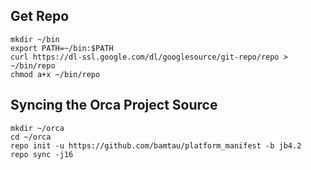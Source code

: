 Get Repo
--------

    mkdir ~/bin
    export PATH=~/bin:$PATH
    curl https://dl-ssl.google.com/dl/googlesource/git-repo/repo > ~/bin/repo
    chmod a+x ~/bin/repo

Syncing the Orca Project Source
---------------------------------------

    mkdir ~/orca
    cd ~/orca
    repo init -u https://github.com/bamtau/platform_manifest -b jb4.2
    repo sync -j16
